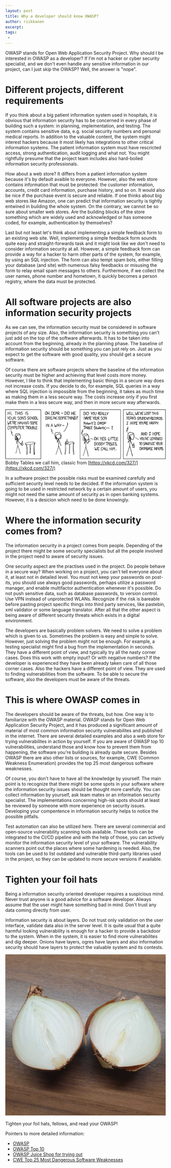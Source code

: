 ```yaml
---
layout: post
title: Why a developer should know OWASP?
author: riikkanen
excerpt: 
tags:
 - 
---
```


OWASP stands for Open Web Application Security Project. Why should I be interested in OWASP as a developer? If I'm not a hacker or cyber security specialist, and we don't even handle any sensitive information in our project, can I just skip the OWASP? Well, the answer is "nope".

# Different projects, different requirements

If you think about a big patient information system used in hospitals, it is obvious that information security has to be concerned in every phase of building such a system: in planning, implementation, and testing. The system contains sensitive data, e.g. social security numbers and personal medical reports. In addition to the valuable content, the system might interest hackers because it most likely has integrations to other critical information systems. The patient information system must have rescricted access, strong authentication, audit logging and what not. You might rightfully presume that the project team includes also hard-boiled information security professionals.

How about a web store? It differs from a patient information system because it's by default avaible to everyone. However, also the web store contains information that must be protected: the customer information, accounts, credit card information, purchase history, and so on. It would also be nice if the purchase event is secure and reliable. If one thinks about big web stores like Amazon, one can predict that information security is tightly entwined in building the whole system. On the contrary, we cannot be so sure about smaller web stores. Are the building blocks of the store something which are widely used and acknowledged or has someone coded, for example, authentication by themselves?

Last but not least let's think about implementing a simple feedback form to an existing web site. Well, implementing a simple feedback form sounds quite easy and straight-forwards task and it might look like we don't need to consider information security at all. However, a simple feedback form can provide a way for a hacker to harm other parts of the system, for example, by using an SQL injection. The form can also tempt spam bots, either filling your database (and site) with numerous falsy feedbacks or misusing the form to relay email spam messages to others. Furthermore, if we collect the user names, phone number and hometown, it quickly becomes a person registry, where the data must be protected.

# All software projects are also information security projects

As we can see, the information security must be considered in software projects of any size. Also, the information security is something you can't just add on the top of the software afterwards. It has to be taken into account from the beginning, already in the planning phase. The baseline of information security should be something you can just rely on. Just as you expect to get the software with good quality, you should get a secure software.

Of course there are software projects where the baseline of the information security must be higher and achieving that level costs more money. However, I like to think that implementing basic things in a secure way does not increase costs. If you decide to do, for example, SQL queries in a way where SQL injection is impossible from the beginning, it takes as much time as making them in a less secure way. The costs increase only if you first make them in a less secure way, and then in more secure way afterwards.

![Bobby Tables we call him](/img/why-owasp/exploits_of_a_mom.png)
Bobby Tables we call him, classic from [https://xkcd.com/327/](https://xkcd.com/327/)

In a software project the possible risks must be examined carefully and sufficient security level needs to be decided. If the information system is going to be used in restricted network by a certain amount of users, you might not need the same amount of security as in open banking systems. However, it is a desicion which need to be done knowingly. 

# Where the information security comes from?

The information security in a project comes from people. Depending of the project there might be some security specialists but all the people involved in the project need to aware of security issues.

One security aspect are the practises used in the project. Do people behave in a secure way? When working on a project, you can't tell everyone about it, at least not in detailed level. You must not keep your passwords on post-its, you should use always good passwords, perhaps utilize a password manager, and enable multifactor authentication whenever it's possible. Do not push sensitive data, such as database passwords, to version control. Use VPN instead of unprotected WLANs. Recognize if the risk is bareable before pasting project specific things into third party services, like pastebin, xml validator or some language translator. After all that the other aspect is being aware of different security threats which exists in a digital environment. 

The developers are basically problem solvers. We need to solve a problem which is given to us. Sometimes the problem is easy and simple to solve. However, just solving the problem might not be enough. For example, a testing specialist might find a bug from the implementation in seconds. They have a different point of view, and typically try all the nasty corner cases. Does this work with empty input? Or with negative numbers? If the developer is experienced they have been already taken care of all those corner cases. Also the hackers have a different point of view. They are used to finding vulnerabilities from the software. To be able to secure the software, also the developers must be aware of the threats. 

# This is where OWASP comes in

The developers should be aware of the threats, but how. One way is to familiarize with the OWASP material. OWASP stands for Open Web Application Security Project, and it has produced a significant amount of material of most common information security vulnerabilites and published in the internet. There are several detailed examples and also a web store for trying vulnerabilites in action by yourself. If you are aware of OWASP top 10 vulnerabilities, understand those and know how to prevent them from happening, the software you're building is already quite secure. Besides OWASP there are also other lists or sources, for example, CWE (Common Weakness Enumeration) provides the top 25 most dangerous software weaknesses.

Of course, you don't have to have all the knowledge by yourself. The main point is to recognize that there might be some spots in your software where the information security issues should be thought more carefully. You can collect information by yourself, ask team mates or an information security specialist. The implementations concerning high-isk spots should at least be reviewed by someone with more experience on security issues. Developing your compentence in information security helps to notice the possible pitfalls.

Test automation can also be utilized here. There are several commercial and open-source vulnerability scanning tools available. These tools can be integrated to the CI/CD pipeline and with the help of those, you can actively monitor the information security level of your software. The vulnerability scanners point out the places where some hardening is needed. Also, the tools can be used to list outdated and vulnerable third-party libraries used in the project, so they can be updated to more secure versions if available.

# Tighten your foil hats

Being a information security oriented developer requires a suspicious mind. Never trust anyone is a good advice for a software developer. Always assume that the user might have something bad in mind. Don't trust any data coming directly from user.

Information security is about layers. Do not trust only validation on the user interface, validate data also in the server level. It is quite usual that a quite harmful looking vulnerability is enough for a hacker to provide a backdoor to the system. When in the system, it is easier to find more vulnerabilites and dig deeper. Onions have layers, ogres have layers and also information security should have layers to protect the valuable system and its contests.

![Onions have layers](/img/why-owasp/layers.jpg)

Tighten your foil hats, fellows, and read your OWASP!


Pointers to more detailed information:

- [OWASP](https://owasp.org/)
- [OWASP Top 10](https://owasp.org/www-project-top-ten/)
- [OWASP Juice Shop for trying out](https://owasp.org/www-project-juice-shop/)
- [CWE Top 25 Most Dangerous Software Weaknesses](https://cwe.mitre.org/top25/archive/2020/2020_cwe_top25.html)
